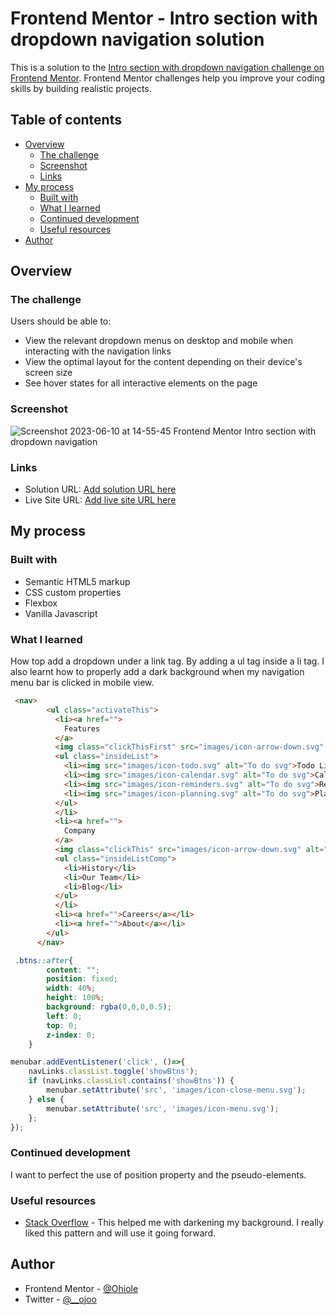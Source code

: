 # Frontend Mentor - Intro section with dropdown navigation solution

This is a solution to the [Intro section with dropdown navigation challenge on Frontend Mentor](https://www.frontendmentor.io/challenges/intro-section-with-dropdown-navigation-ryaPetHE5). Frontend Mentor challenges help you improve your coding skills by building realistic projects. 

## Table of contents

- [Overview](#overview)
  - [The challenge](#the-challenge)
  - [Screenshot](#screenshot)
  - [Links](#links)
- [My process](#my-process)
  - [Built with](#built-with)
  - [What I learned](#what-i-learned)
  - [Continued development](#continued-development)
  - [Useful resources](#useful-resources)
- [Author](#author)

## Overview

### The challenge

Users should be able to:

- View the relevant dropdown menus on desktop and mobile when interacting with the navigation links
- View the optimal layout for the content depending on their device's screen size
- See hover states for all interactive elements on the page

### Screenshot
![Screenshot 2023-06-10 at 14-55-45 Frontend Mentor Intro section with dropdown navigation](https://github.com/Ohiole/Intro-section-dropdown/assets/67792211/b5d7447d-a43c-457f-afea-f061bd4ff1e8)


### Links

- Solution URL: [Add solution URL here](https://your-solution-url.com)
- Live Site URL: [Add live site URL here](https://your-live-site-url.com)

## My process

### Built with

- Semantic HTML5 markup
- CSS custom properties
- Flexbox
- Vanilla Javascript

### What I learned

How top add a dropdown under a link tag. By adding a ul tag inside a li tag.
I also learnt how to properly add a dark background when my navigation menu bar is clicked in mobile view.

```html
 <nav>
        <ul class="activateThis">
          <li><a href="">
            Features
          </a>
          <img class="clickThisFirst" src="images/icon-arrow-down.svg" alt="Arrow Down">
          <ul class="insideList">
            <li><img src="images/icon-todo.svg" alt="To do svg">Todo List</li>
            <li><img src="images/icon-calendar.svg" alt="To do svg">Calendar</li>
            <li><img src="images/icon-reminders.svg" alt="To do svg">Reminders</li>
            <li><img src="images/icon-planning.svg" alt="To do svg">Planning</li>
          </ul>
          </li>
          <li><a href="">
            Company
          </a>
          <img class="clickThis" src="images/icon-arrow-down.svg" alt="Arrow Down">
          <ul class="insideListComp">
            <li>History</li>
            <li>Our Team</li>
            <li>Blog</li>
          </ul>
          </li>
          <li><a href="">Careers</a></li>
          <li><a href="">About</a></li>
        </ul>
      </nav>
```
```css
 .btns::after{
        content: "";
        position: fixed;
        width: 40%;
        height: 100%;
        background: rgba(0,0,0,0.5);
        left: 0;
        top: 0;
        z-index: 0;
    }
```
```js
menubar.addEventListener('click', ()=>{
    navLinks.classList.toggle('showBtns');
    if (navLinks.classList.contains('showBtns')) {
        menubar.setAttribute('src', 'images/icon-close-menu.svg');
    } else {
        menubar.setAttribute('src', 'images/icon-menu.svg');
    };
});
```

### Continued development

I want to perfect the use of position property and the pseudo-elements.

### Useful resources

- [Stack Overflow](https://stackoverflow.com/questions/47128122/how-to-darken-the-page-when-the-navigation-bar-is-unfolded) - This helped me with darkening my background. I really liked this pattern and will use it going forward.

## Author

- Frontend Mentor - [@Ohiole](https://www.frontendmentor.io/profile/Ohiole)
- Twitter - [@__ojoo](https://www.twitter.com/__ojoo)

